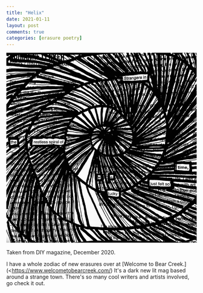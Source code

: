 ```yaml
---
title: "Helix"
date: 2021-01-11
layout: post
comments: true
categories: [erasure poetry]
---
```


<img src="/assets/images/articles/2021/helix.jpeg" class="responsive"><br>

Taken from DIY magazine, December 2020.

I have a whole zodiac of new erasures over at [Welcome to Bear Creek.](<https://www.welcometobearcreek.com/) It's a dark new lit mag based around a strange town. There's so many cool writers and artists involved, go check it out.
